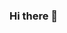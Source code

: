 ### Hi there 👋

<!--
**lpleoped/lpleoped** is a ✨ _special_ ✨ repository because its `README.md` (this file) appears on your GitHub profile.

Here are some ideas to get you started:

- 🔭 I’m currently working on Automation.
- 🌱 I’m currently learning Cypress + Node.js + Cucumber.
- 👯 I’m looking to collaborate on Tiendamia.
- 🤔 I’m looking for help with Typescript.
- 💬 Ask me about me.
- 📫 How to reach me: https://www.linkedin.com/in/leonardo-pedreira-270a79119/ 
- ⚡ Fun fact: Team Cats   
-->
